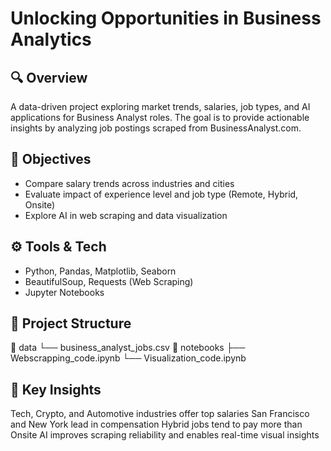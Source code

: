 # Unlocking Opportunities in Business Analytics

## 🔍 Overview
A data-driven project exploring market trends, salaries, job types, and AI applications for Business Analyst roles. The goal is to provide actionable insights by analyzing job postings scraped from BusinessAnalyst.com.

## 🎯 Objectives
- Compare salary trends across industries and cities  
- Evaluate impact of experience level and job type (Remote, Hybrid, Onsite)  
- Explore AI in web scraping and data visualization  

## ⚙️ Tools & Tech
- Python, Pandas, Matplotlib, Seaborn  
- BeautifulSoup, Requests (Web Scraping)  
- Jupyter Notebooks  

## 📁 Project Structure
📂 data
└── business_analyst_jobs.csv
📂 notebooks
├── Webscrapping_code.ipynb
└── Visualization_code.ipynb

## 🧠 Key Insights
Tech, Crypto, and Automotive industries offer top salaries
San Francisco and New York lead in compensation
Hybrid jobs tend to pay more than Onsite
AI improves scraping reliability and enables real-time visual insights
